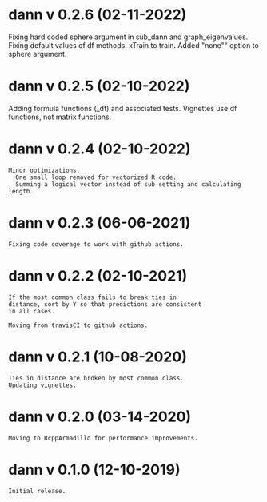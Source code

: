 # dann v 0.2.6 (02-11-2022)
  Fixing hard coded sphere argument in sub_dann and graph_eigenvalues.
  Fixing default values of df methods. xTrain to train.
  Added "none"" option to sphere argument.
  
# dann v 0.2.5 (02-10-2022)
  Adding formula functions (_df) and associated tests.
  Vignettes use df functions, not matrix functions.

# dann v 0.2.4 (02-10-2022)
	Minor optimizations.
	  One small loop removed for vectorized R code.
	  Summing a logical vector instead of sub setting and calculating length.
	
# dann v 0.2.3 (06-06-2021)
	Fixing code coverage to work with github actions.

# dann v 0.2.2 (02-10-2021)
	If the most common class fails to break ties in 
	distance, sort by Y so that predictions are consistent
	in all cases.
	
	Moving from travisCI to github actions.
	
# dann v 0.2.1 (10-08-2020)
	Ties in distance are broken by most common class.
	Updating vignettes.
	
# dann v 0.2.0 (03-14-2020)
	Moving to RcppArmadillo for performance improvements.

# dann v 0.1.0 (12-10-2019)
	Initial release.
